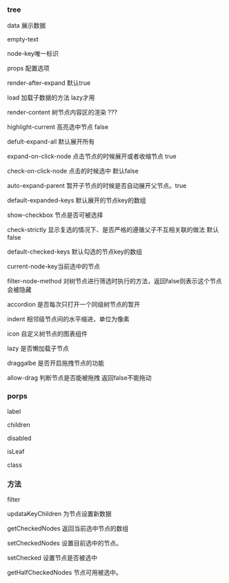 ### tree

data 展示数据 

empty-text 

node-key唯一标识

props 配置选项

render-after-expand  默认true

load 加载子数据的方法 lazy才用

render-content 树节点内容区的渲染 ???

highlight-current 高亮选中节点 false

defult-expand-all 默认展开所有

expand-on-click-node 点击节点的时候展开或者收缩节点 true

check-on-click-node 点击的时候选中 默认false

auto-expand-parent 暂开子节点的时候是否自动展开父节点。true

default-expanded-keys 默认展开的节点key的数组 

show-checkbox 节点是否可被选择

check-strictly 显示复选的情况下、是否严格的遵循父子不互相关联的做法 默认 false

default-checked-keys 默认勾选的节点key的数组

current-node-key当前选中的节点

filter-node-method 对树节点进行筛选时执行的方法，返回false则表示这个节点会被隐藏

accordion 是否每次只打开一个同级树节点的暂开

indent  相邻级节点间的水平缩进，单位为像素

icon 自定义树节点的图表组件

lazy 是否懒加载子节点

draggalbe 是否开启拖拽节点的功能

allow-drag 判断节点是否能被拖拽 返回false不能拖动

<!-- allow-drop 拖拽时判定目标节点能否成为拖动目标位置，如果返回false。拖动节点不能被拖放到目标节点。 -->

### porps

label 

children

disabled

isLeaf

class

### 方法

filter

updataKeyChildren 为节点设置新数据 

getCheckedNodes 返回当前选中节点的数组

setCheckedNodes 设置目前选中的节点。

setChecked 设置节点是否被选中

getHalfCheckedNodes 节点可用被选中。



